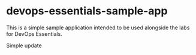 # devops-essentials-sample-app

This is a simple sample application intended to be used alongside the labs for DevOps Essentials.

Simple update
